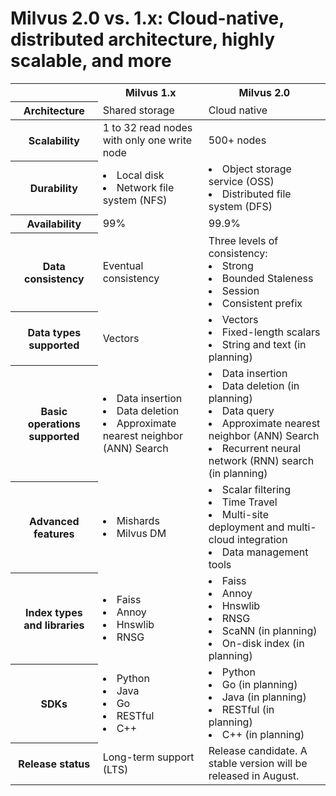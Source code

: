 # Milvus 2.0 vs. 1.x: Cloud-native, distributed architecture, highly scalable, and more

<table class="comparison">
<thead>
	<tr>
		<th>&nbsp;</th>
		<th>Milvus 1.x</th>
		<th>Milvus 2.0</th>
	</tr>
	<tr>
		<th>Architecture</th>
		<td>Shared storage</td>
		<td>Cloud native</td>
	</tr>
</thead>
<tbody>
	<tr>
		<th>Scalability</th>
		<td>1 to 32 read nodes with only one write node</td>
		<td>500+ nodes</td>
	</tr>
  	<tr>
		<th>Durability</th>
		<td><li>Local disk</li><li>Network file system (NFS)</li></td>
		<td><li>Object storage service (OSS)</li><li>Distributed file system (DFS)</li></td>
	</tr>
  	<tr>
		<th>Availability</th>
		<td>99%</td>
		<td>99.9%</td>
	</tr>
	<tr>
		<th>Data consistency</th>
		<td>Eventual consistency</td>
		<td>Three levels of consistency:<li>Strong</li><li>Bounded Staleness</li><li>Session</li><li>Consistent prefix</li></td>
	</tr>
	<tr>
		<th>Data types supported</th>
		<td>Vectors</td>
		<td><li>Vectors</li><li>Fixed-length scalars</li><li>String and text (in planning)</li></td>
	</tr>
	<tr>
		<th>Basic operations supported</th>
		<td><li>Data insertion</li><li>Data deletion</li><li>Approximate nearest neighbor (ANN) Search</li></td>
		<td><li>Data insertion</li><li>Data deletion (in planning)</li><li>Data query</li><li>Approximate nearest neighbor (ANN) Search</li><li>Recurrent neural network (RNN) search (in planning)</li></td>
	</tr>
	<tr>
		<th>Advanced features</th>
		<td><li>Mishards</li><li>Milvus DM</li></td>
		<td><li>Scalar filtering</li><li>Time Travel</li><li>Multi-site deployment and multi-cloud integration</li><li>Data management tools</li></td>
	</tr>
	<tr>
		<th>Index types and libraries</th>
		<td><li>Faiss</li><li>Annoy</li><li>Hnswlib</li><li>RNSG</li></td>
		<td><li>Faiss</li><li>Annoy</li><li>Hnswlib</li><li>RNSG</li><li>ScaNN (in planning)</li><li>On-disk index (in planning)</li></td>
	</tr>
	<tr>
		<th>SDKs</th>
		<td><li>Python</li><li>Java</li><li>Go</li><li>RESTful</li><li>C++</li></td>
		<td><li>Python</li><li>Go (in planning)</li><li>Java (in planning)</li><li>RESTful (in planning)</li><li>C++ (in planning)</li></td>
	</tr>
	<tr>
		<th>Release status</th>
		<td>Long-term support (LTS)</td>
		<td>Release candidate. A stable version will be released in August.</td>
	</tr>
</tbody>
</table>
